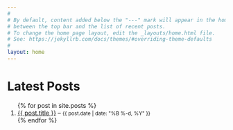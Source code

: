 ```yaml
---
#
# By default, content added below the "---" mark will appear in the home page
# between the top bar and the list of recent posts.
# To change the home page layout, edit the _layouts/home.html file.
# See: https://jekyllrb.com/docs/themes/#overriding-theme-defaults
#
layout: home
---
```

# Latest Posts
<ol>
  {% for post in site.posts %}
    <li>
      <a href="{{ post.url }}">{{ post.title }}</a> – <small>{{ post.date | date: "%B %-d, %Y" }}</small>
    </li>
  {% endfor %}
</ol>
